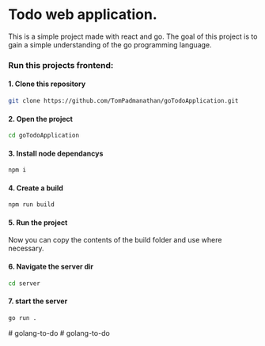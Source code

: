 # Todo web application.

This is a simple project made with react and go. The goal of this project is to gain a simple understanding of the go programming language.

### Run this projects frontend: 

#### 1. Clone this repository 
```bash
git clone https://github.com/TomPadmanathan/goTodoApplication.git
```

#### 2. Open the project
```bash
cd goTodoApplication
```

#### 3. Install node dependancys
```bash
npm i
```

#### 4. Create a build
```bash
npm run build
```

#### 5. Run the project
Now you can copy the contents of the build folder and use where necessary.

#### 6. Navigate the server dir
```bash
cd server
```

#### 7. start the server
```bash
go run .
```

#   g o l a n g - t o - d o  
 #   g o l a n g - t o - d o  
 